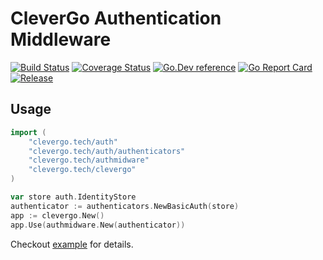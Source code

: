 # CleverGo Authentication Middleware
[![Build Status](https://img.shields.io/travis/clevergo/authmidware?style=for-the-badge)](https://travis-ci.org/clevergo/authmidware)
[![Coverage Status](https://img.shields.io/coveralls/github/clevergo/authmidware?style=for-the-badge)](https://coveralls.io/github/clevergo/authmidware?branch=master)
[![Go.Dev reference](https://img.shields.io/badge/go.dev-reference-blue?logo=go&logoColor=white&style=for-the-badge)](https://pkg.go.dev/clevergo.tech/authmidware?tab=doc)
[![Go Report Card](https://goreportcard.com/badge/github.com/clevergo/authmidware?style=for-the-badge)](https://goreportcard.com/report/github.com/clevergo/authmidware)
[![Release](https://img.shields.io/github/release/clevergo/authmidware.svg?style=for-the-badge)](https://github.com/clevergo/authmidware/releases)

## Usage

```go
import (
    "clevergo.tech/auth"
    "clevergo.tech/auth/authenticators"
    "clevergo.tech/authmidware"
    "clevergo.tech/clevergo"
)
```

```go
var store auth.IdentityStore
authenticator := authenticators.NewBasicAuth(store)
app := clevergo.New()
app.Use(authmidware.New(authenticator))
```

Checkout [example](https://github.com/clevergo/examples/tree/master/auth) for details.
